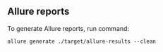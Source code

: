 ## Allure reports
To generate Allure reports, run command:
```
allure generate ./target/allure-results --clean
```